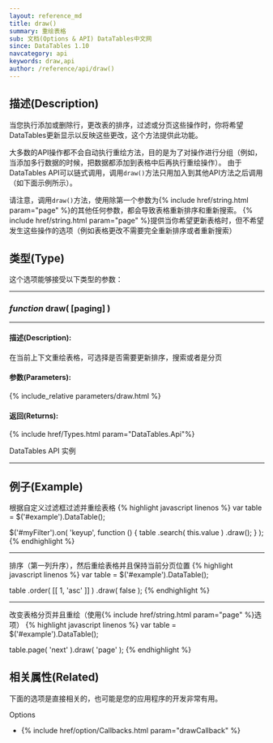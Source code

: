 ```yaml
---
layout: reference_md
title: draw()
summary: 重绘表格
sub: 文档(Options & API) DataTables中文网
since: DataTables 1.10
navcategory: api
keywords: draw,api
author: /reference/api/draw()
---
```



## 描述(Description)
当您执行添加或删除行，更改表的排序，过滤或分页这些操作时，你将希望DataTables更新显示以反映这些更改，这个方法提供此功能。

大多数的API操作都不会自动执行重绘方法，目的是为了对操作进行分组（例如，当添加多行数据的时候，把数据都添加到表格中后再执行重绘操作）。
由于DataTables API可以链式调用，调用`draw()`方法只用加入到其他API方法之后调用（如下面示例所示）。

请注意，调用`draw()`方法，使用除第一个参数为{% include href/string.html param="page" %}的其他任何参数，都会导致表格重新排序和重新搜索。
{% include href/string.html param="page" %}提供当你希望更新表格时，但不希望发生这些操作的选项（例如表格更改不需要完全重新排序或者重新搜索）


## 类型(Type)
这个选项能够接受以下类型的参数：

---
    
### _function_ **draw( [paging] )**   

---

#### 描述(Description):
在当前上下文重绘表格，可选择是否需要更新排序，搜索或者是分页
     
#### 参数(Parameters):
{% include_relative parameters/draw.html %}

#### 返回(Returns):
{% include href/Types.html param="DataTables.Api"%}

DataTables API 实例

--- 
    
## 例子(Example)

根据自定义过滤框过滤并重绘表格
{% highlight javascript linenos %}
var table = $('#example').DataTable();
 
$('#myFilter').on( 'keyup', function () {
    table
        .search( this.value )
        .draw();
} );
{% endhighlight %}

---

排序（第一列升序），然后重绘表格并且保持当前分页位置
{% highlight javascript linenos %}
var table = $('#example').DataTable();

table
    .order( [[ 1, 'asc' ]] )
    .draw( false );
{% endhighlight %}

---

改变表格分页并且重绘（使用{% include href/string.html param="page" %}选项）
{% highlight javascript linenos %}
var table = $('#example').DataTable();
 
table.page( 'next' ).draw( 'page' );
{% endhighlight %}



## 相关属性(Related)
下面的选项是直接相关的，也可能是您的应用程序的开发非常有用。

Options

- {% include href/option/Callbacks.html param="drawCallback" %}

